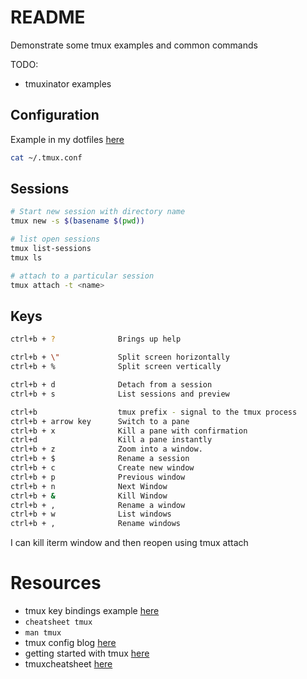 # README
Demonstrate some tmux examples and common commands 

TODO:
* tmuxinator examples

## Configuration
Example in my dotfiles [here](https://github.com/chrisguest75/default_dotfiles/blob/master/tmux/.tmux.conf)

```sh
cat ~/.tmux.conf
```



## Sessions
```sh
# Start new session with directory name
tmux new -s $(basename $(pwd))	

# list open sessions
tmux list-sessions 
tmux ls	

# attach to a particular session
tmux attach -t <name>	

```

## Keys
```sh
ctrl+b + ? 	            Brings up help 

ctrl+b + \"             Split screen horizontally
ctrl+b + %	            Split screen vertically

ctrl+b + d 	            Detach from a session
ctrl+b + s	            List sessions and preview

ctrl+b                  tmux prefix - signal to the tmux process
ctrl+b + arrow key 	    Switch to a pane
ctrl+b + x	            Kill a pane with confirmation
ctrl+d 	                Kill a pane instantly
ctrl+b + z	            Zoom into a window.
ctrl+b + $ 	            Rename a session
ctrl+b + c	            Create new window
ctrl+b + p	            Previous window
ctrl+b + n 	            Next Window
ctrl+b + &	            Kill Window
ctrl+b + ,	            Rename a window
ctrl+b + w              List windows
ctrl+b + ,              Rename windows
```

I can kill iterm window and then reopen using tmux attach 


# Resources 

* tmux key bindings example [here](https://zserge.com/posts/tmux/)
* `cheatsheet tmux`
* `man tmux`
* tmux config blog [here](https://www.hamvocke.com/blog/a-guide-to-customizing-your-tmux-conf/)
* getting started with tmux [here](https://linuxize.com/post/getting-started-with-tmux/)
* tmuxcheatsheet [here](https://tmuxcheatsheet.com/)
